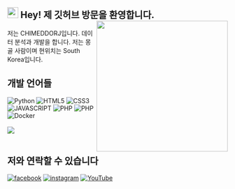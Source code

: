  <h2><img src="https://media.giphy.com/media/hvRJCLFzcasrR4ia7z/giphy.gif" width="25px"> Hey! 제 깃허브 방문을 환영합니다.
 <img align="right" src="https://scontent-ssn1-1.xx.fbcdn.net/v/t1.6435-9/201776013_998987050640964_1014377721575552453_n.jpg?_nc_cat=100&ccb=1-5&_nc_sid=174925&_nc_ohc=h9KSUrS7eJAAX_EYK1T&_nc_ht=scontent-ssn1-1.xx&oh=00_AT-N6xmZjpi3eXIuhzHsNNPS-URZY5Xq1Njyk3Nxnqcymg&oe=628E97F2" width="300"/></h2> 

<label style="font-size=10px;">저는 CHIMEDDORJ입니다. 데이터 분석과 개발을 합니다. 저는 몽골 사람이며 현위치는 South Korea입니다.</label>
<br/>
<h2>개발 언어들</h2>

![Python](https://img.shields.io/badge/Python-3776AB.svg?&style=for-the-badge&logo=Python&logoColor=white)
![HTML5](https://img.shields.io/badge/-HTML5-F05032?style=for-the-badge&logo=html5&logoColor=ffffff)
![CSS3](https://img.shields.io/badge/-CSS3-007ACC?style=for-the-badge&logo=css3)
![JAVASCRIPT](https://img.shields.io/badge/-JAVASCRIPT-%23F7DF1C?style=for-the-badge&logo=javascript&logoColor=000000&labelColor=%23F7DF1C&color=%23FFCE5A)
![PHP](https://img.shields.io/badge/PHP-3776AB.svg?&style=for-the-badge&logo=PHP&logoColor=white)
![PHP](https://img.shields.io/badge/MYSQL-3776AB.svg?&style=for-the-badge&logo=MYSQL&logoColor=white)
![Docker](https://img.shields.io/badge/-Docker-46a2f1?style=for-the-badge&logo=docker&logoColor=ffffff)
<br/>
<br/>
<img align="center" src="https://media1.giphy.com/media/13HgwGsXF0aiGY/giphy.gif" />
<br />
<br />
<h2>저와 연락할 수 있습니다 </h2>

<a href="https://www.facebook.com/chimeddorj.p">![facebook](https://img.shields.io/badge/-facebook-46a2f1?style=for-the-badge&logo=facebook&logoColor=ffffff)</a>
<a href="https://www.instagram.com/humbbbble/?hl=en">![instagram](https://img.shields.io/badge/-instagram-46a2f1?style=for-the-badge&logo=instagram&logoColor=ffffff)</a>
<a href="https://www.youtube.com/channel/UCp6k7NFx91ccB0ahUCpq3xw">![YouTube](https://img.shields.io/youtube/channel/views/UCp6k7NFx91ccB0ahUCpq3xw?&label=Youtube&logo=youtube&logoColor=red&style=for-the-badge)</a>


  

